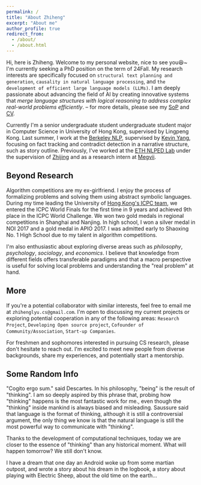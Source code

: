 ```yaml
---
permalink: /
title: "About Zhiheng"
excerpt: "About me"
author_profile: true
redirect_from: 
  - /about/
  - /about.html
---
```


Hi, here is Zhiheng. Welcome to my personal website, nice to see you😆~ I'm currently seeking a PhD position on the term of 24Fall. My research interests are specifically focused on `structural text planning and generation`, `causality in natural language processing`, and `the development of efficient large language models (LLMs)`. I am deeply passionate about advancing the field of AI by creating innovative systems that *merge language structures with logical reasoning to address complex real-world problems efficiently*. – for more details, please see my [SoP](https://cogito233.github.io/files/SoP_v3.pdf) and [CV](https://cogito233.github.io/files/CV.pdf).

Currently I'm a senior undergraduate student undergraduate student major in Computer Science in University of Hong Kong, supervised by Lingpeng Kong. Last summer, I work at the [Berkeley NLP](https://nlp.cs.berkeley.edu/), supervised by [Kevin Yang](https://people.eecs.berkeley.edu/~yangk/), focusing on fact tracking and contradict detection in a narrative structure, such as story outline. Previously, I've worked at the [ETH NLPED Lab](https://www.mrinmaya.io/) under the supervision of [Zhijing](https://zhijing-jin.com/fantasy/) and as a research intern at [Megvii](https://en.megvii.com/). 

## Beyond Research

Algorithm competitions are my ex-girlfriend. I enjoy the process of formalizing problems and solving them using abstract symbolic languages. During my time leading the University of [Hong Kong's ICPC team](https://i.cs.hku.hk/~provinci/achievements.html), we entered the ICPC World Finals for the first time in 9 years and achieved 9th place in the ICPC World Challenge. We won two gold medals in regional competitions in Shanghai and Nanjing. In high school, I won a silver medal in NOI 2017 and a gold medal in APIO 2017. I was admitted early to Shaoxing No. 1 High School due to my talent in algorithm competitions.

I'm also enthusiastic about exploring diverse areas such as *philosophy*, *psychology*, *sociology*, and *economics*. I believe that knowledge from different fields offers transferable paradigms and that a macro perspective is useful for solving local problems and understanding the "real problem" at hand.

## More

If you're a potential collaborator with similar interests, feel free to email me at `zhihenglyu.cs@gmail.com`. I'm open to discussing my current projects or exploring potential cooperation in any of the following areas: `Research Project`, `Developing Open source project`, `Cofounder of Community/Association`, `Start-up Companies`.

For freshmen and sophomores interested in pursuing CS research, please don't hesitate to reach out. I'm excited to meet new people from diverse backgrounds, share my experiences, and potentially start a mentorship.

## Some Random Info

"Cogito ergo sum." said Descartes. In his philosophy, "being" is the result of "thinking". I am so deeply aspired by this phrase that, probing how "thinking" happens is the most fantastic work for me., even though the "thinking" inside mankind is always biased and misleading. Saussure said that language is the format of thinking, although it is still a controversial argument, the only thing we know is that the natural language is still the most powerful way to communicate with "thinking".

Thanks to the development of computational techniques, today we are closer to the essence of "thinking" than any historical moment.  What will happen tomorrow? We still don't know. 

I have a dream that one day an Android woke up from some martian outpost, and wrote a story about his dream in the logbook, a story about playing with Electric Sheep, about the old time on the earth...